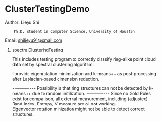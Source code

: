 # ClusterTestingDemo

Author: Lieyu Shi

		Ph.D. student in Computer Science, University of Houston

Email: shilieyu91@gmail.com

1. spectralClusteringTesting
	
   This includes testing program to correctly classify ring-alike point cloud data set by spectral clustering algorithm.

   I provide eigenrotation minimization and k-means++ as post-processing after Laplacian-based dimension reduction.

   ------------ Possibility is that ring structures can not be detected by k-means++ due to random initilization.
   ------------ Since no Gold Rules exist for comparison, all external measurement, including (adjusted) Rand Index, Entropy, V-measure are all not working.
   ------------ Eigenvector rotation minization might not be able to detect correct structures.


